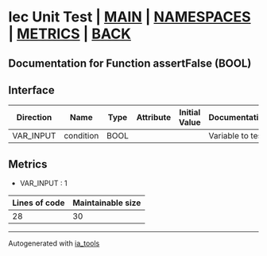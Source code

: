 # Iec Unit Test | [MAIN] | [NAMESPACES] | [METRICS] | [BACK]  

## Documentation for Function assertFalse (BOOL)  

## Interface  

| Direction | Name | Type | Attribute | Initial Value | Documentation |
| --------- | ---- | ---- | --------- | ------------- | ------------- |
| VAR_INPUT | condition | BOOL |  |  | Variable to test |  


## Metrics  

- VAR_INPUT : 1

| Lines of code | Maintainable size |
| ------------- | ----------------- |
| 28 | 30 |

---
Autogenerated with [ia_tools](https://github.com/tkucic/ia_tools)  

[MAIN]: ../../../../index.md
[NAMESPACES]: ../../nsList.md
[METRICS]: ../../../metrics.md
[BACK]: ../nsMain.md
